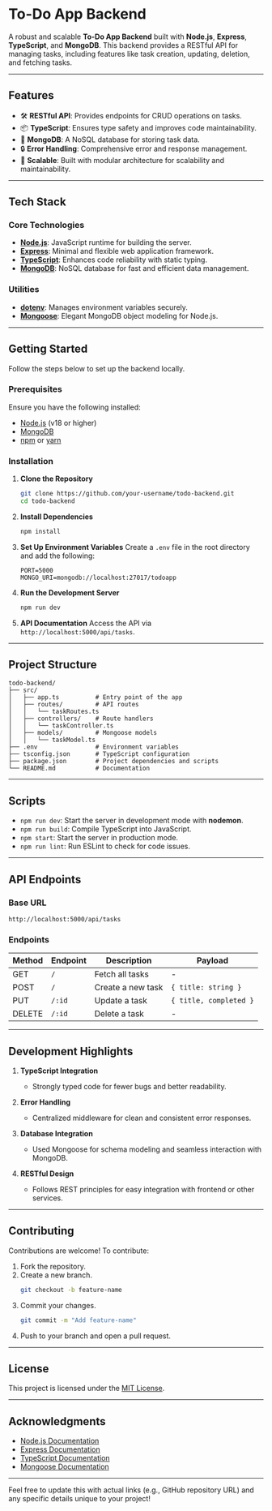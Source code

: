 # **To-Do App Backend**

A robust and scalable **To-Do App Backend** built with **Node.js**, **Express**, **TypeScript**, and **MongoDB**. This backend provides a RESTful API for managing tasks, including features like task creation, updating, deletion, and fetching tasks.

---

## **Features**

- 🛠️ **RESTful API**: Provides endpoints for CRUD operations on tasks.
- 📦 **TypeScript**: Ensures type safety and improves code maintainability.
- 💾 **MongoDB**: A NoSQL database for storing task data.
- 🔒 **Error Handling**: Comprehensive error and response management.
- 🚀 **Scalable**: Built with modular architecture for scalability and maintainability.

---

## **Tech Stack**

### **Core Technologies**
- **[Node.js](https://nodejs.org/)**: JavaScript runtime for building the server.
- **[Express](https://expressjs.com/)**: Minimal and flexible web application framework.
- **[TypeScript](https://www.typescriptlang.org/)**: Enhances code reliability with static typing.
- **[MongoDB](https://www.mongodb.com/)**: NoSQL database for fast and efficient data management.

### **Utilities**
- **[dotenv](https://github.com/motdotla/dotenv)**: Manages environment variables securely.
- **[Mongoose](https://mongoosejs.com/)**: Elegant MongoDB object modeling for Node.js.

---

## **Getting Started**

Follow the steps below to set up the backend locally.

### **Prerequisites**
Ensure you have the following installed:
- [Node.js](https://nodejs.org/) (v18 or higher)
- [MongoDB](https://www.mongodb.com/)
- [npm](https://www.npmjs.com/) or [yarn](https://yarnpkg.com/)

### **Installation**

1. **Clone the Repository**
   ```bash
   git clone https://github.com/your-username/todo-backend.git
   cd todo-backend
   ```

2. **Install Dependencies**
   ```bash
   npm install
   ```

3. **Set Up Environment Variables**
   Create a `.env` file in the root directory and add the following:
   ```env
   PORT=5000
   MONGO_URI=mongodb://localhost:27017/todoapp
   ```

4. **Run the Development Server**
   ```bash
   npm run dev
   ```

5. **API Documentation**
   Access the API via `http://localhost:5000/api/tasks`.

---

## **Project Structure**

```plaintext
todo-backend/
├── src/
│   ├── app.ts          # Entry point of the app
│   ├── routes/         # API routes
│   │   └── taskRoutes.ts
│   ├── controllers/    # Route handlers
│   │   └── taskController.ts
│   ├── models/         # Mongoose models
│   │   └── taskModel.ts
├── .env                # Environment variables
├── tsconfig.json       # TypeScript configuration
├── package.json        # Project dependencies and scripts
└── README.md           # Documentation
```

---

## **Scripts**

- `npm run dev`: Start the server in development mode with **nodemon**.
- `npm run build`: Compile TypeScript into JavaScript.
- `npm start`: Start the server in production mode.
- `npm run lint`: Run ESLint to check for code issues.

---

## **API Endpoints**

### **Base URL**
```
http://localhost:5000/api/tasks
```

### **Endpoints**
| Method | Endpoint       | Description                | Payload                 |
|--------|----------------|----------------------------|-------------------------|
| GET    | `/`            | Fetch all tasks           | -                       |
| POST   | `/`            | Create a new task         | `{ title: string }`     |
| PUT    | `/:id`         | Update a task             | `{ title, completed }`  |
| DELETE | `/:id`         | Delete a task             | -                       |

---

## **Development Highlights**

1. **TypeScript Integration**  
   - Strongly typed code for fewer bugs and better readability.

2. **Error Handling**  
   - Centralized middleware for clean and consistent error responses.

3. **Database Integration**  
   - Used Mongoose for schema modeling and seamless interaction with MongoDB.

4. **RESTful Design**  
   - Follows REST principles for easy integration with frontend or other services.

---

## **Contributing**

Contributions are welcome! To contribute:

1. Fork the repository.
2. Create a new branch.
   ```bash
   git checkout -b feature-name
   ```
3. Commit your changes.
   ```bash
   git commit -m "Add feature-name"
   ```
4. Push to your branch and open a pull request.

---

## **License**

This project is licensed under the [MIT License](LICENSE).

---

## **Acknowledgments**

- [Node.js Documentation](https://nodejs.org/en/docs/)
- [Express Documentation](https://expressjs.com/en/4x/api.html)
- [TypeScript Documentation](https://www.typescriptlang.org/docs/)
- [Mongoose Documentation](https://mongoosejs.com/docs/)

---

Feel free to update this with actual links (e.g., GitHub repository URL) and any specific details unique to your project!
